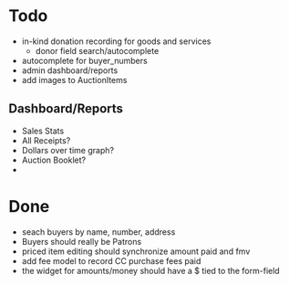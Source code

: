 # Todo

- in-kind donation recording for goods and services
    - donor field search/autocomplete
- autocomplete for buyer_numbers
- admin dashboard/reports
- add images to AuctionItems

## Dashboard/Reports

- Sales Stats
- All Receipts?
- Dollars over time graph?
- Auction Booklet?
- 

# Done
- seach buyers by name, number, address
- Buyers should really be Patrons
- priced item editing should synchronize amount paid and fmv
- add fee model to record CC purchase fees paid
- the widget for amounts/money should have a $ tied to the form-field
